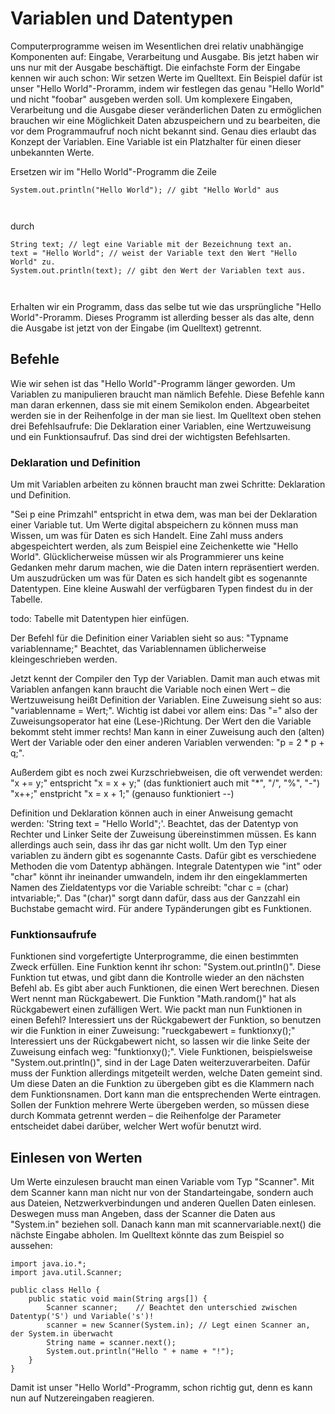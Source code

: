 # Variablen und Datentypen
Computerprogramme weisen im Wesentlichen drei relativ unabhängige Komponenten auf: Eingabe, Verarbeitung und Ausgabe. Bis jetzt haben wir uns nur mit der Ausgabe beschäftigt.
Die einfachste Form der Eingabe kennen wir auch schon: Wir setzen Werte im Quelltext. Ein Beispiel dafür ist unser "Hello World"-Proramm, indem wir festlegen das genau "Hello World" und nicht "foobar" ausgeben werden soll.
Um komplexere Eingaben, Verarbeitung und die Ausgabe dieser veränderlichen Daten zu ermöglichen brauchen wir eine Möglichkeit Daten abzuspeichern und zu bearbeiten, die vor dem Programmaufruf noch nicht bekannt sind.
Genau dies erlaubt das Konzept der Variablen. Eine Variable ist ein Platzhalter für einen dieser unbekannten Werte.

Ersetzen wir im "Hello World"-Programm die Zeile
<pre><code>System.out.println("Hello World"); // gibt "Hello World" aus </pre> </code>
durch
<pre><code>String text; // legt eine Variable mit der Bezeichnung text an.
text = "Hello World"; // weist der Variable text den Wert "Hello World" zu.
System.out.println(text); // gibt den Wert der Variablen text aus. </pre> </code>
Erhalten wir ein Programm, dass das selbe tut wie das ursprüngliche "Hello World"-Proramm.
Dieses Programm ist allerding besser als das alte, denn die Ausgabe ist jetzt von der Eingabe (im Quelltext) getrennt.

## Befehle
Wie wir sehen ist das "Hello World"-Programm länger geworden. Um Variablen zu manipulieren braucht man nämlich Befehle. Diese Befehle kann man daran erkennen, dass sie mit einem Semikolon enden. Abgearbeitet werden sie in der Reihenfolge in der man sie liest. Im Quelltext oben stehen drei Befehlsaufrufe:
Die Deklaration einer Variablen, eine Wertzuweisung und ein Funktionsaufruf. Das sind drei der wichtigsten Befehlsarten.

### Deklaration und Definition
Um mit Variablen arbeiten zu können braucht man zwei Schritte: Deklaration und Definition.

"Sei p eine Primzahl" entspricht in etwa dem, was man bei der Deklaration einer Variable tut. Um Werte digital abspeichern zu können muss man Wissen, um was für Daten es sich Handelt. Eine Zahl muss anders abgespeichtert werden, als zum Beispiel eine Zeichenkette wie "Hello World".
Glücklicherweise müssen wir als Programmierer uns keine Gedanken mehr darum machen, wie die Daten intern repräsentiert werden.
Um auszudrücken um was für Daten es sich handelt gibt es sogenannte Datentypen. Eine kleine Auswahl der verfügbaren Typen findest du in der Tabelle.

todo: Tabelle mit Datentypen hier einfügen.

Der Befehl für die Definition einer Variablen sieht so aus: "Typname variablenname;"
Beachtet, das Variablennamen üblicherweise kleingeschrieben werden.

Jetzt kennt der Compiler den Typ der Variablen. 
Damit man auch etwas mit Variablen anfangen kann braucht die Variable noch einen Wert – die Wertzuweisung heißt Definition der Variablen.
Eine Zuweisung sieht so aus: "variablenname = Wert;".
Wichtig ist dabei vor allem eins: Das "=" also der Zuweisungsoperator hat eine (Lese-)Richtung. Der Wert den die Variable bekommt steht immer rechts!
Man kann in einer Zuweisung auch den (alten) Wert der Variable oder den einer anderen Variablen verwenden: "p = 2 * p + q;".

Außerdem gibt es noch zwei Kurzschriebweisen, die oft verwendet werden:
"x += y;" entspricht "x = x + y;" (das funktioniert auch mit "*", "/", "%", "-")
"x++;" enstpricht "x = x + 1;" (genauso funktioniert --)

Definition und Deklaration können auch in einer Anweisung gemacht werden: 'String text = "Hello World";'.
Beachtet, das der Datentyp von Rechter und Linker Seite der Zuweisung übereinstimmen müssen. Es kann allerdings auch sein, dass ihr das gar nicht wollt.
Um den Typ einer variablen zu ändern gibt es sogenannte Casts. Dafür gibt es verschiedene Methoden die vom Datentyp abhängen. Integrale Datentypen wie "int" oder "char" könnt ihr ineinander umwandeln, indem ihr den eingeklammerten Namen des Zieldatentyps vor die Variable schreibt: "char c = (char) intvariable;". Das "(char)" sorgt dann dafür, dass aus der Ganzzahl ein Buchstabe gemacht wird.
Für andere Typänderungen gibt es Funktionen.

### Funktionsaufrufe
Funktionen sind vorgefertigte Unterprogramme, die einen bestimmten Zweck erfüllen. Eine Funktion kennt ihr schon: "System.out.println()".
Diese Funktion tut etwas, und gibt dann die Kontrolle wieder an den nächsten Befehl ab. Es gibt aber auch Funktionen, die einen Wert berechnen.
Diesen Wert nennt man Rückgabewert. Die Funktion "Math.random()" hat als Rückgabewert einen zufälligen Wert.
Wie packt man nun Funktionen in einen Befehl? Interessiert uns der Rückgabewert der Funktion, so benutzen wir die Funktion in einer Zuweisung: "rueckgabewert = funktionxy();"
Interessiert uns der Rückgabewert nicht, so lassen wir die linke Seite der Zuweisung einfach weg: "funktionxy();".
Viele Funktionen, beispielsweise "System.out.println()", sind in der Lage Daten weiterzuverarbeiten. Dafür muss der Funktion allerdings mitgeteilt werden, welche Daten gemeint sind.
Um diese Daten an die Funktion zu übergeben gibt es die Klammern nach dem Funktionsnamen. Dort kann man die entsprechenden Werte eintragen.
Sollen der Funktion mehrere Werte übergeben werden, so müssen diese durch Kommata getrennt werden – die Reihenfolge der Parameter entscheidet dabei darüber, welcher Wert wofür benutzt wird.

## Einlesen von Werten
Um Werte einzulesen braucht man einen Variable vom Typ "Scanner". Mit dem Scanner kann man nicht nur von der Standarteingabe, sondern auch aus Dateien, Netzwerkverbindungen und anderen Quellen Daten einlesen. 
Deswegen muss man Angeben, dass der Scanner die Daten aus "System.in" beziehen soll.
Danach kann man mit scannervariable.next() die nächste Eingabe abholen. Im Quelltext könnte das zum Beispiel so aussehen:
<pre><code>import java.io.*;
import java.util.Scanner;

public class Hello {
	public static void main(String args[]) {
		Scanner scanner;	// Beachtet den unterschied zwischen Datentyp('S') und Variable('s')!
		scanner = new Scanner(System.in); // Legt einen Scanner an, der System.in überwacht
		String name = scanner.next();
		System.out.println("Hello " + name + "!");
	}
}</pre></code>
Damit ist unser "Hello World"-Programm, schon richtig gut, denn es kann nun auf Nutzereingaben reagieren.

